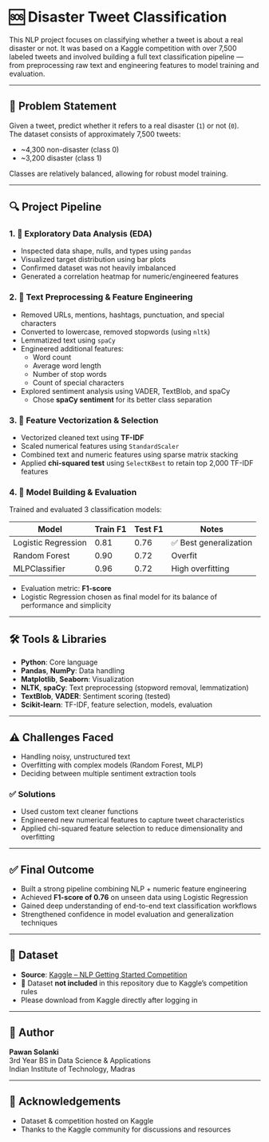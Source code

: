 # 🆘 Disaster Tweet Classification

This NLP project focuses on classifying whether a tweet is about a real disaster or not. It was based on a Kaggle competition with over 7,500 labeled tweets and involved building a full text classification pipeline — from preprocessing raw text and engineering features to model training and evaluation.

---

## 📌 Problem Statement

Given a tweet, predict whether it refers to a real disaster (`1`) or not (`0`).  
The dataset consists of approximately 7,500 tweets:
- ~4,300 non-disaster (class 0)
- ~3,200 disaster (class 1)

Classes are relatively balanced, allowing for robust model training.

---

## 🔍 Project Pipeline

### 1. 🧠 Exploratory Data Analysis (EDA)
- Inspected data shape, nulls, and types using `pandas`
- Visualized target distribution using bar plots
- Confirmed dataset was not heavily imbalanced
- Generated a correlation heatmap for numeric/engineered features

### 2. 🧼 Text Preprocessing & Feature Engineering
- Removed URLs, mentions, hashtags, punctuation, and special characters
- Converted to lowercase, removed stopwords (using `nltk`)
- Lemmatized text using `spaCy`
- Engineered additional features:
  - Word count
  - Average word length
  - Number of stop words
  - Count of special characters
- Explored sentiment analysis using VADER, TextBlob, and spaCy
  - Chose **spaCy sentiment** for its better class separation

### 3. 🔁 Feature Vectorization & Selection
- Vectorized cleaned text using **TF-IDF**
- Scaled numerical features using `StandardScaler`
- Combined text and numeric features using sparse matrix stacking
- Applied **chi-squared test** using `SelectKBest` to retain top 2,000 TF-IDF features

### 4. 🤖 Model Building & Evaluation
Trained and evaluated 3 classification models:

| Model              | Train F1 | Test F1 | Notes                   |
|-------------------|----------|---------|-------------------------|
| Logistic Regression | 0.81     | 0.76    | ✅ Best generalization   |
| Random Forest       | 0.90     | 0.72    | Overfit                 |
| MLPClassifier       | 0.96     | 0.72    | High overfitting        |

- Evaluation metric: **F1-score**
- Logistic Regression chosen as final model for its balance of performance and simplicity

---

## 🛠️ Tools & Libraries

- **Python**: Core language
- **Pandas**, **NumPy**: Data handling
- **Matplotlib**, **Seaborn**: Visualization
- **NLTK**, **spaCy**: Text preprocessing (stopword removal, lemmatization)
- **TextBlob**, **VADER**: Sentiment scoring (tested)
- **Scikit-learn**: TF-IDF, feature selection, models, evaluation

---

## ⚠️ Challenges Faced

- Handling noisy, unstructured text
- Overfitting with complex models (Random Forest, MLP)
- Deciding between multiple sentiment extraction tools

### ✅ Solutions
- Used custom text cleaner functions
- Engineered new numerical features to capture tweet characteristics
- Applied chi-squared feature selection to reduce dimensionality and overfitting

---

## ✅ Final Outcome

- Built a strong pipeline combining NLP + numeric feature engineering
- Achieved **F1-score of 0.76** on unseen data using Logistic Regression
- Gained deep understanding of end-to-end text classification workflows
- Strengthened confidence in model evaluation and generalization techniques

---

## 📎 Dataset

- **Source**: [Kaggle – NLP Getting Started Competition](https://www.kaggle.com/competitions/nlp-getting-started)
- 📌 Dataset **not included** in this repository due to Kaggle’s competition rules  
- Please download from Kaggle directly after logging in

---

## 👤 Author

**Pawan Solanki**  
3rd Year BS in Data Science & Applications  
Indian Institute of Technology, Madras

---

## 🙌 Acknowledgements

- Dataset & competition hosted on Kaggle
- Thanks to the Kaggle community for discussions and resources